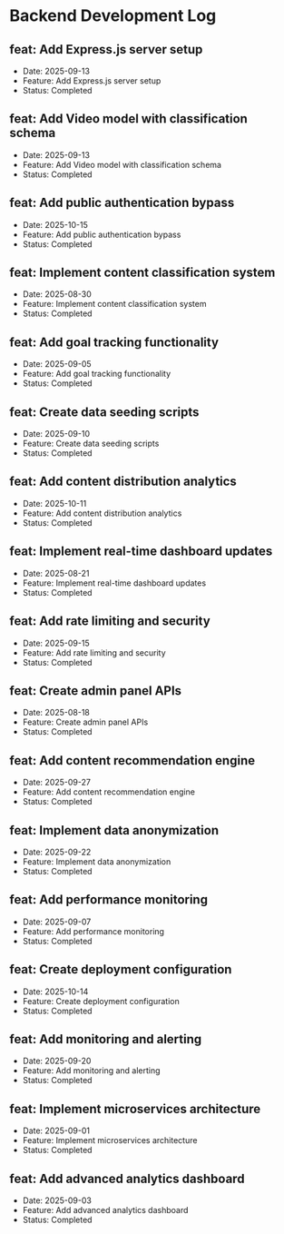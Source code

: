 # Backend Development Log


## feat: Add Express.js server setup
- Date: 2025-09-13
- Feature: Add Express.js server setup
- Status: Completed

## feat: Add Video model with classification schema
- Date: 2025-09-13
- Feature: Add Video model with classification schema
- Status: Completed

## feat: Add public authentication bypass
- Date: 2025-10-15
- Feature: Add public authentication bypass
- Status: Completed

## feat: Implement content classification system
- Date: 2025-08-30
- Feature: Implement content classification system
- Status: Completed

## feat: Add goal tracking functionality
- Date: 2025-09-05
- Feature: Add goal tracking functionality
- Status: Completed

## feat: Create data seeding scripts
- Date: 2025-09-10
- Feature: Create data seeding scripts
- Status: Completed

## feat: Add content distribution analytics
- Date: 2025-10-11
- Feature: Add content distribution analytics
- Status: Completed

## feat: Implement real-time dashboard updates
- Date: 2025-08-21
- Feature: Implement real-time dashboard updates
- Status: Completed

## feat: Add rate limiting and security
- Date: 2025-09-15
- Feature: Add rate limiting and security
- Status: Completed

## feat: Create admin panel APIs
- Date: 2025-08-18
- Feature: Create admin panel APIs
- Status: Completed

## feat: Add content recommendation engine
- Date: 2025-09-27
- Feature: Add content recommendation engine
- Status: Completed

## feat: Implement data anonymization
- Date: 2025-09-22
- Feature: Implement data anonymization
- Status: Completed

## feat: Add performance monitoring
- Date: 2025-09-07
- Feature: Add performance monitoring
- Status: Completed

## feat: Create deployment configuration
- Date: 2025-10-14
- Feature: Create deployment configuration
- Status: Completed

## feat: Add monitoring and alerting
- Date: 2025-09-20
- Feature: Add monitoring and alerting
- Status: Completed

## feat: Implement microservices architecture
- Date: 2025-09-01
- Feature: Implement microservices architecture
- Status: Completed

## feat: Add advanced analytics dashboard
- Date: 2025-09-03
- Feature: Add advanced analytics dashboard
- Status: Completed
